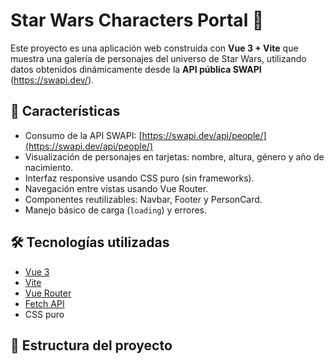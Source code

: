 # Star Wars Characters Portal 🌌

Este proyecto es una aplicación web construida con **Vue 3 + Vite** que muestra una galería de personajes del universo de Star Wars, utilizando datos obtenidos dinámicamente desde la **API pública SWAPI** (https://swapi.dev/).

## 🚀 Características

- Consumo de la API SWAPI: [https://swapi.dev/api/people/](https://swapi.dev/api/people/)
- Visualización de personajes en tarjetas: nombre, altura, género y año de nacimiento.
- Interfaz responsive usando CSS puro (sin frameworks).
- Navegación entre vistas usando Vue Router.
- Componentes reutilizables: Navbar, Footer y PersonCard.
- Manejo básico de carga (`loading`) y errores.

## 🛠️ Tecnologías utilizadas

- [Vue 3](https://vuejs.org/)
- [Vite](https://vitejs.dev/)
- [Vue Router](https://router.vuejs.org/)
- [Fetch API](https://developer.mozilla.org/en-US/docs/Web/API/Fetch_API)
- CSS puro

## 📂 Estructura del proyecto

